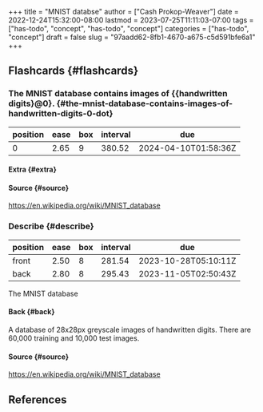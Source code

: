 +++
title = "MNIST databse"
author = ["Cash Prokop-Weaver"]
date = 2022-12-24T15:32:00-08:00
lastmod = 2023-07-25T11:11:03-07:00
tags = ["has-todo", "concept", "has-todo", "concept"]
categories = ["has-todo", "concept"]
draft = false
slug = "97aadd62-8fb1-4670-a675-c5d591bfe6a1"
+++

## Flashcards {#flashcards}


### The MNIST database contains images of {{handwritten digits}@0}. {#the-mnist-database-contains-images-of-handwritten-digits-0-dot}

| position | ease | box | interval | due                  |
|----------|------|-----|----------|----------------------|
| 0        | 2.65 | 9   | 380.52   | 2024-04-10T01:58:36Z |


#### Extra {#extra}


#### Source {#source}

<https://en.wikipedia.org/wiki/MNIST_database>


### Describe {#describe}

| position | ease | box | interval | due                  |
|----------|------|-----|----------|----------------------|
| front    | 2.50 | 8   | 281.54   | 2023-10-28T05:10:11Z |
| back     | 2.80 | 8   | 295.43   | 2023-11-05T02:50:43Z |

The MNIST database


#### Back {#back}

A database of 28x28px greyscale images of handwritten digits. There are 60,000 training and 10,000 test images.


#### Source {#source}

<https://en.wikipedia.org/wiki/MNIST_database>

## References

<style>.csl-entry{text-indent: -1.5em; margin-left: 1.5em;}</style><div class="csl-bib-body">
</div>
